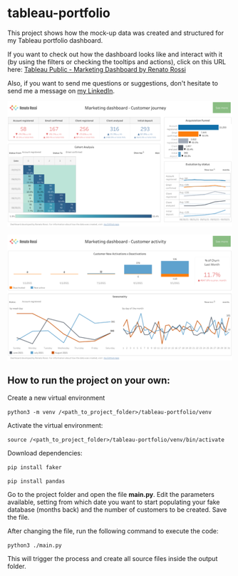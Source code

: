 # tableau-portfolio

This project shows how the mock-up data was created and structured for my Tableau portfolio dashboard.

If you want to check out how the dashboard looks like and interact with it (by using the filters or checking the tooltips and actions), click on this URL here: [Tableau Public - Marketing Dashboard by Renato Rossi](https://public.tableau.com/views/MarketingDashboard_16306994865670/MarketingDashboard-CustomerJourney?:language=en-US&:display_count=n&:origin=viz_share_link "Click to see the dashboard")

Also, if you want to send me questions or suggestions, don't hesitate to send me a message on [my LinkedIn](https://www.linkedin.com/in/renatorossi1/?locale=en_US "Click to access Renato Rossi's LinkedIn profile").

![Marketing Dashboard - Customer Journey](https://raw.githubusercontent.com/renaros/tableau-portfolio/main/Marketing%20Dashboard%20-%20Customer%20Journey.png "First screen containing customer journey related information")

![Marketing Dashboard - Customer Activity](https://raw.githubusercontent.com/renaros/tableau-portfolio/main/Marketing%20Dashboard%20-%20Customer%20Activity.png "Second dashboard containing customer activity related information")


## How to run the project on your own:

Create a new virtual environment

`python3 -m venv /<path_to_project_folder>/tableau-portfolio/venv`

Activate the virtual environment:

`source /<path_to_project_folder>/tableau-portfolio/venv/bin/activate`

Download dependencies:

`pip install faker`

`pip install pandas`

Go to the project folder and open the file **main.py**. Edit the parameters available, setting from which date you want to start populating your fake database (months back) and the number of customers to be created. Save the file.

After changing the file, run the following command to execute the code:

`python3 ./main.py`

This will trigger the process and create all source files inside the output folder.